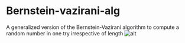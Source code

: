 # Bernstein-vazirani-alg
A generalized version of the Bernstein-Vazirani algorithm to compute a random number in one try irrespective of length
![alt](https://i.stack.imgur.com/IsPi5.png)
